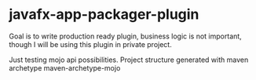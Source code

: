 # javafx-app-packager-plugin

Goal is to write production ready plugin, business logic is not important, 
though I will be using this plugin in private project.

Just testing mojo api possibilities.
Project structure generated with maven archetype maven-archetype-mojo
